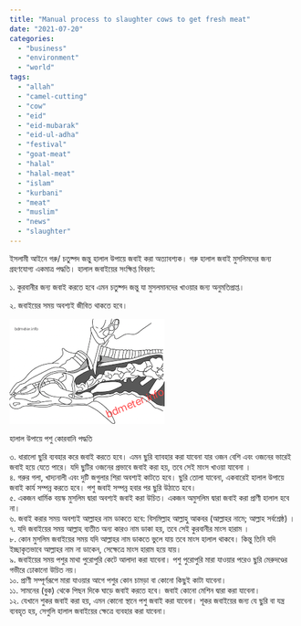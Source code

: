 ```yaml
---
title: "Manual process to slaughter cows to get fresh meat"
date: "2021-07-20"
categories: 
  - "business"
  - "environment"
  - "world"
tags: 
  - "allah"
  - "camel-cutting"
  - "cow"
  - "eid"
  - "eid-mubarak"
  - "eid-ul-adha"
  - "festival"
  - "goat-meat"
  - "halal"
  - "halal-meat"
  - "islam"
  - "kurbani"
  - "meat"
  - "muslim"
  - "news"
  - "slaughter"
---
```


ইসলামী আইনে গরু/ চতুষ্পদ জন্তু হালাল উপায়ে জবাই করা অত্যাবশ্যক। গরু হালাল জবাই মুসলিমদের জন্য গ্রহণযোগ্য একমাত্র পদ্ধতি। হালাল জবাইয়ের সংক্ষিপ্ত বিবরণ:  
  
১. কুরবানীর জন্য জবাই করতে হবে এমন চতুষ্পদ জন্তু যা মুসলমানদের খাওয়ার জন্য অনুমতিপ্রাপ্ত।  
  
২. জবাইয়ের সময় অবশ্যই জীবিত থাকতে হবে।

![](images/IMG_20210721_013135.png "Halal Kurbani Procedure")

হালাল উপায়ে পশু কোরবানি পদ্ধতি

৩. ধারালো ছুরি ব্যবহার করে জবাই করতে হবে। এমন ছুরি ব্যাবহার করা যাবেনা যার ওজন বেশি এবং ওজনের ভারেই জবাই হয়ে যেতে পারে। যদি ছুটির ওজনের প্রভাবে জবাই করা হয়, তবে সেই মাংস খাওয়া যাবেনা ।  
৪. গরুর গলা, খাদ্যনালী এবং দুটি জগুলার শিরা অবশ্যই কাটতে হবে। ছুরি তোলা যাবেনা, একবারেই হালাল উপায়ে জবাই কার্য সম্পন্ন করতে হবে। পশু জবাই সম্পন্ন হবার পর ছুরি উঠাতে হবে।  
৫. একজন ধার্মিক বয়স্ক মুসলিম দ্বারা অবশ্যই জবাই করা উচিত। একজন অমুসলিম দ্বারা জবাই করা প্রাণী হালাল হবে না।  
৬. জবাই করার সময় অবশ্যই আল্লাহর নাম ডাকতে হবে: বিসমিল্লাহ আল্লাহু আকবর (আল্লাহর নামে; আল্লাহ সর্বশ্রেষ্ঠ) ।  
৭. যদি জবাইয়ের সময় আল্লাহ ব্যতীত অন্য কারও নাম ডাকা হয়, তবে সেই কুরবানীর মাংস হারাম ।  
৮. কোন মুসলিম জবাইয়ের সময় যদি আল্লাহর নাম ডাকতে ভুলে যায় তবে মাংস হালাল থাকবে। কিন্তু তিনি যদি ইচ্ছাকৃতভাবে আল্লাহর নাম না ডাকেন, সেক্ষেত্রে মাংস হারাম হয়ে যায়।  
৯. জবাইয়ের সময় পশুর মাথা পুরোপুরি কেটে আলাদা করা যাবেনা। পশু পুরোপুরি মারা যাওয়ার পরেও ছুরি মেরুদণ্ডের গভীরে ঢোকানো উচিত নয়।  
১০. প্রাণী সম্পূর্ণরূপে মারা যাওয়ার আগে পশুর কোন চামড়া বা কোনো কিছুই কাটা যাবেনা।  
১১. সামনের (বুক) থেকে পিছন দিকে ঘাড়ে জবাই করতে হবে। জবাই কোনো মেশিন দ্বারা করা যাবেনা।  
১২. যেখানে শুকর জবাই করা হয়, এমন কোনো স্থানে পশু জবাই করা যাবেনা। শূকর জবাইয়ের জন্য যে ছুরি বা যন্ত্র ব্যবহৃত হয়, সেগুলি হালাল জবাইয়ের ক্ষেত্রে ব্যবহার করা যাবেনা।
